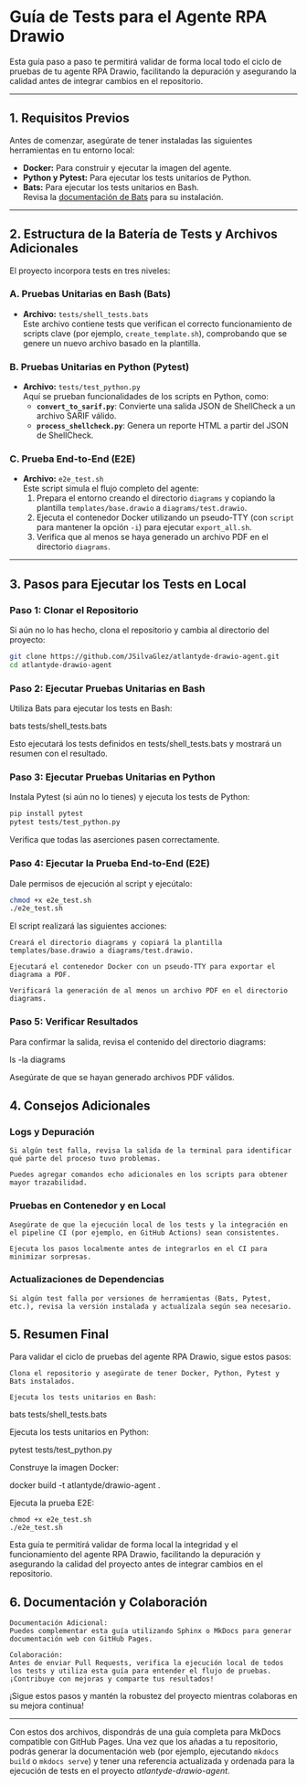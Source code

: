 # Guía de Tests para el Agente RPA Drawio

Esta guía paso a paso te permitirá validar de forma local todo el ciclo de pruebas de tu agente RPA Drawio, facilitando la depuración y asegurando la calidad antes de integrar cambios en el repositorio.

---

## 1. Requisitos Previos

Antes de comenzar, asegúrate de tener instaladas las siguientes herramientas en tu entorno local:

- **Docker:** Para construir y ejecutar la imagen del agente.
- **Python y Pytest:** Para ejecutar los tests unitarios de Python.
- **Bats:** Para ejecutar los tests unitarios en Bash.  
  Revisa la [documentación de Bats](https://github.com/bats-core/bats-core) para su instalación.

---

## 2. Estructura de la Batería de Tests y Archivos Adicionales

El proyecto incorpora tests en tres niveles:

### A. Pruebas Unitarias en Bash (Bats)

- **Archivo:** `tests/shell_tests.bats`  
  Este archivo contiene tests que verifican el correcto funcionamiento de scripts clave (por ejemplo, `create_template.sh`), comprobando que se genere un nuevo archivo basado en la plantilla.

### B. Pruebas Unitarias en Python (Pytest)

- **Archivo:** `tests/test_python.py`  
  Aquí se prueban funcionalidades de los scripts en Python, como:
  - **`convert_to_sarif.py`**: Convierte una salida JSON de ShellCheck a un archivo SARIF válido.
  - **`process_shellcheck.py`**: Genera un reporte HTML a partir del JSON de ShellCheck.

### C. Prueba End-to-End (E2E)

- **Archivo:** `e2e_test.sh`  
  Este script simula el flujo completo del agente:
  1. Prepara el entorno creando el directorio `diagrams` y copiando la plantilla `templates/base.drawio` a `diagrams/test.drawio`.
  2. Ejecuta el contenedor Docker utilizando un pseudo-TTY (con `script` para mantener la opción `-i`) para ejecutar `export_all.sh`.
  3. Verifica que al menos se haya generado un archivo PDF en el directorio `diagrams`.

---

## 3. Pasos para Ejecutar los Tests en Local

### Paso 1: Clonar el Repositorio

Si aún no lo has hecho, clona el repositorio y cambia al directorio del proyecto:

```bash
git clone https://github.com/JSilvaGlez/atlantyde-drawio-agent.git
cd atlantyde-drawio-agent
```

### Paso 2: Ejecutar Pruebas Unitarias en Bash

Utiliza Bats para ejecutar los tests en Bash:

bats tests/shell_tests.bats

Esto ejecutará los tests definidos en tests/shell_tests.bats y mostrará un resumen con el resultado.

### Paso 3: Ejecutar Pruebas Unitarias en Python

Instala Pytest (si aún no lo tienes) y ejecuta los tests de Python:

```bash
pip install pytest
pytest tests/test_python.py
```

Verifica que todas las aserciones pasen correctamente.

### Paso 4: Ejecutar la Prueba End-to-End (E2E)

Dale permisos de ejecución al script y ejecútalo:

```bash
chmod +x e2e_test.sh
./e2e_test.sh
```

El script realizará las siguientes acciones:

    Creará el directorio diagrams y copiará la plantilla templates/base.drawio a diagrams/test.drawio.

    Ejecutará el contenedor Docker con un pseudo-TTY para exportar el diagrama a PDF.

    Verificará la generación de al menos un archivo PDF en el directorio diagrams.

### Paso 5: Verificar Resultados

Para confirmar la salida, revisa el contenido del directorio diagrams:

ls -la diagrams

Asegúrate de que se hayan generado archivos PDF válidos.
## 4. Consejos Adicionales
### Logs y Depuración

    Si algún test falla, revisa la salida de la terminal para identificar qué parte del proceso tuvo problemas.

    Puedes agregar comandos echo adicionales en los scripts para obtener mayor trazabilidad.

### Pruebas en Contenedor y en Local

    Asegúrate de que la ejecución local de los tests y la integración en el pipeline CI (por ejemplo, en GitHub Actions) sean consistentes.

    Ejecuta los pasos localmente antes de integrarlos en el CI para minimizar sorpresas.

### Actualizaciones de Dependencias

    Si algún test falla por versiones de herramientas (Bats, Pytest, etc.), revisa la versión instalada y actualízala según sea necesario.

## 5. Resumen Final

Para validar el ciclo de pruebas del agente RPA Drawio, sigue estos pasos:

    Clona el repositorio y asegúrate de tener Docker, Python, Pytest y Bats instalados.

    Ejecuta los tests unitarios en Bash:

bats tests/shell_tests.bats

Ejecuta los tests unitarios en Python:

pytest tests/test_python.py

Construye la imagen Docker:

docker build -t atlantyde/drawio-agent .

Ejecuta la prueba E2E:

    chmod +x e2e_test.sh
    ./e2e_test.sh

Esta guía te permitirá validar de forma local la integridad y el funcionamiento del agente RPA Drawio, facilitando la depuración y asegurando la calidad del proyecto antes de integrar cambios en el repositorio.
## 6. Documentación y Colaboración

    Documentación Adicional:
    Puedes complementar esta guía utilizando Sphinx o MkDocs para generar documentación web con GitHub Pages.

    Colaboración:
    Antes de enviar Pull Requests, verifica la ejecución local de todos los tests y utiliza esta guía para entender el flujo de pruebas. ¡Contribuye con mejoras y comparte tus resultados!

¡Sigue estos pasos y mantén la robustez del proyecto mientras colaboras en su mejora continua!


---

Con estos dos archivos, dispondrás de una guía completa para MkDocs compatible con GitHub Pages. Una vez que los añadas a tu repositorio, podrás generar la documentación web (por ejemplo, ejecutando `mkdocs build` o `mkdocs serve`) y tener una referencia actualizada y ordenada para la ejecución de tests en el proyecto *atlantyde-drawio-agent*.
